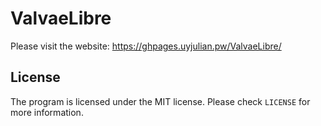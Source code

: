 
# ValvaeLibre

Please visit the website: https://ghpages.uyjulian.pw/ValvaeLibre/  

## License

The program is licensed under the MIT license. Please check `LICENSE` for more information.  
